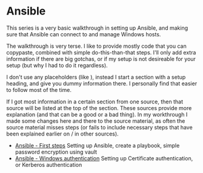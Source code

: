 # Ansible
This series is a very basic walkthrough in setting up Ansible, and making sure that Ansible can connect to and manage Windows hosts.

The walkthrough is very terse. I like to provide mostly code that you can copypaste, combined with simple do-this-than-that steps.
I'll only add extra information if there are big gotchas, or if my setup is not desireable for your setup (but why I had to do it regardless). 

I don't use any placeholders (like <username>), instead I start a section with a setup heading, and give you dummy information there. I personally find that easier to follow most of the time.

If I got most information in a certain section from one source, then that source will be listed at the top of the section. These sources provide more explanation (and that can be a good or a bad thing). In my workthrough I made some changes here and there to the source material, as often the source material misses steps (or fails to include necessary steps that have been explained earlier on / in other sources). 

- [Ansible - First steps](https://github.com/dwrolvink/Linux/blob/master/CentOS/Ansible/ansible_first_steps.md)
  Setting up Ansible, create a playbook, simple password encryption using vault
- [Ansible - Windows authentication](https://github.com/dwrolvink/Linux/blob/master/CentOS/Ansible/ansible_windows_authentication.md)
  Setting up Certificate authentication, or Kerberos authentication
